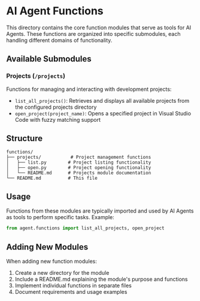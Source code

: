 # AI Agent Functions

This directory contains the core function modules that serve as tools for AI Agents. These functions are organized into specific submodules, each handling different domains of functionality.

## Available Submodules

### Projects (`/projects`)
Functions for managing and interacting with development projects:
- `list_all_projects()`: Retrieves and displays all available projects from the configured projects directory
- `open_project(project_name)`: Opens a specified project in Visual Studio Code with fuzzy matching support

## Structure

```
functions/
├── projects/           # Project management functions
│   ├── list.py        # Project listing functionality
│   ├── open.py        # Project opening functionality
│   └── README.md      # Projects module documentation
└── README.md          # This file
```

## Usage

Functions from these modules are typically imported and used by AI Agents as tools to perform specific tasks. Example:

```python
from agent.functions import list_all_projects, open_project
```

## Adding New Modules

When adding new function modules:
1. Create a new directory for the module
2. Include a README.md explaining the module's purpose and functions
3. Implement individual functions in separate files
4. Document requirements and usage examples

